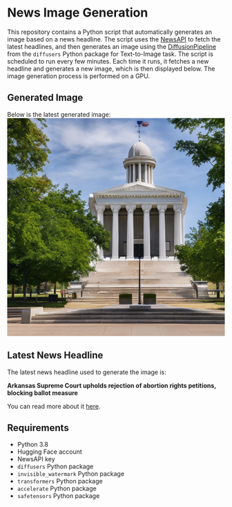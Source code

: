 # News Image Generation
This repository contains a Python script that automatically generates an image based on a news headline. The script uses the [NewsAPI](https://newsapi.org/) to fetch the latest headlines, and then generates an image using the [DiffusionPipeline](https://github.com/huggingface/diffusers) from the `diffusers` Python package for Text-to-Image task.
The script is scheduled to run every few minutes. Each time it runs, it fetches a new headline and generates a new image, which is then displayed below. The image generation process is performed on a GPU.

## Generated Image
Below is the latest generated image:
![Generated Image](image.png)

## Latest News Headline
The latest news headline used to generate the image is:

**Arkansas Supreme Court upholds rejection of abortion rights petitions, blocking ballot measure**

You can read more about it [here](https://news.google.com/rss/articles/CBMinwFBVV95cUxNTHNJNmxzQWhKb1Y4T2ROU1loa3JPTVh2LXdUZTQ3QnMtdnVGU2lmTWNHazhpeDFmUUVQV0ZYU1g3ZUxHNFdfbEcwaUNSOUktcEUwUkpXOUZkMUk4bE1BRmlIRThiVG5ud3djMnFEMXFUZ3E4YkktMnhkUWtFNkJkekFYQ0lNaDNLcXJnak9FTE9WcTNFZWVvOS1Cc19xS0E?oc=5).

## Requirements
- Python 3.8
- Hugging Face account
- NewsAPI key
- `diffusers` Python package
- `invisible_watermark` Python package
- `transformers` Python package
- `accelerate` Python package
- `safetensors` Python package

